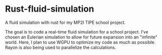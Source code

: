 # Rust-fluid-simulation
A fluid simulation with rust for my MP2I TIPE school project. 

The goal is to code a real-time fluid simulation for a school project.
I've chosen an Eulerian simulation to allow for future expansion into an "infinite" world.
Here, I plan to use WGPU to optimize my code as much as possible.
Rayon is also being used to parallelize the calculations.
